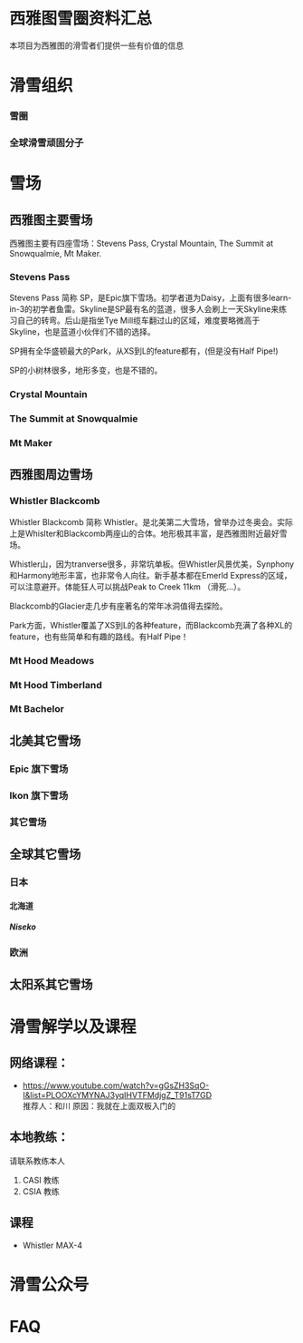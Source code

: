 # 西雅图雪圈资料汇总

本项目为西雅图的滑雪者们提供一些有价值的信息

# 滑雪组织
### 雪圈
### 全球滑雪顽固分子

# 雪场
## 西雅图主要雪场
西雅图主要有四座雪场：Stevens Pass, Crystal Mountain, The Summit at Snowqualmie, Mt Maker.

### Stevens Pass
Stevens Pass 简称 SP，是Epic旗下雪场。初学者道为Daisy，上面有很多learn-in-3的初学者鱼雷。Skyline是SP最有名的蓝道，很多人会刷上一天Skyline来练习自己的转弯。后山是指坐Tye Mill缆车翻过山的区域，难度要略微高于Skyline，也是蓝道小伙伴们不错的选择。

SP拥有全华盛顿最大的Park，从XS到L的feature都有，(但是没有Half Pipe!)

SP的小树林很多，地形多变，也是不错的。

### Crystal Mountain
### The Summit at Snowqualmie
### Mt Maker

## 西雅图周边雪场
### Whistler Blackcomb
Whistler Blackcomb 简称 Whistler。是北美第二大雪场，曾举办过冬奥会。实际上是Whislter和Blackcomb两座山的合体。地形极其丰富，是西雅图附近最好雪场。

Whistler山，因为tranverse很多，非常坑单板。但Whistler风景优美，Synphony和Harmony地形丰富，也非常令人向往。新手基本都在Emerld Express的区域，可以注意避开。体能狂人可以挑战Peak to Creek 11km （滑死...）。

Blackcomb的Glacier走几步有座著名的常年冰洞值得去探险。

Park方面，Whistler覆盖了XS到L的各种feature，而Blackcomb充满了各种XL的feature，也有些简单和有趣的路线。有Half Pipe！

### Mt Hood Meadows
### Mt Hood Timberland
### Mt Bachelor

## 北美其它雪场
### Epic 旗下雪场
### Ikon 旗下雪场
### 其它雪场

## 全球其它雪场
### 日本
#### 北海道
##### Niseko
### 欧洲

## 太阳系其它雪场

# 滑雪解学以及课程
## 网络课程：
* https://www.youtube.com/watch?v=gGsZH3SqO-I&list=PLOOXcYMYNAJ3yqIHVTFMdjgZ_T91sT7GD <br /> 
推荐人：和川 原因：我就在上面双板入门的

## 本地教练：
请联系教练本人
1. CASI 教练
2. CSIA 教练

## 课程
* Whistler MAX-4

# 滑雪公众号
# FAQ
